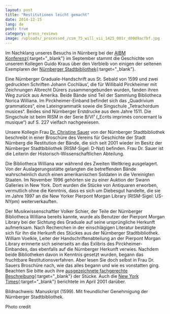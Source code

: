 ```yaml
---
layout: post
title: "Restitutionen leicht gemacht"
date: 2014-12-15
lang: de
post: true
category: press_reviews
image: /uploads/_processed_/csm_75_will_vii_1425_001r_d00d9acfbf.jpg
---
```



Im Nachklang unseres Besuchs in Nürnberg bei der [AIBM Konferenz](/events/2014/10/20/rism-at-the-aibm-conference.html){:target="_blank"} im September stammt die Geschichte von unserem Kollegen Guido Kraus über den Verbleib von einigen der seltenen Exemplaren der [Nürnberger Stadtbibliothek](http://www.nuernberg.de/internet/stadtbibliothek/){:target="_blank"}.



Eine Nürnberger Graduale-Handschrift aus St. Sebald von 1599 und zwei gedruckten Schriften Johann Cochläus’, die für Willibald Pirckheimer mit Zeichnungen Albrecht Dürers zusammengebunden wurden, fanden ihren Weg zurück aus Amerika. Beide Bände sind Teil der Sammlung Bibliotheca Norica Williana. Im Pirckheimer-Einband befindet sich das „Quadrivium grammatices“, eine Lateingrammatik sowie die Singschule „Tetrachordum musices“. Beides sind Nürnberger Erstdrucke aus dem Jahre 1511. Die Singschule ist beim RISM in der Serie B/VI¹ („Ecrits imprimés concernant la musique“) auf S. 227 vielfach nachgewiesen.

Unsere Kollegin Frau [Dr. Christine Sauer](mailto:stb-handschriftenabteilung@stadt.nuernberg.de "Opens window for sending email") von der Nürnberger Stadtbibliothek beschreibt in einer Broschüre des Vereins für Geschichte der Stadt Nürnberg die Restitution der Bände, die sich seit 2001 wieder im Besitz der Nürnberger Stadtbibliothek (RISM-Sigel: D-Nst) befinden. Frau Dr. Sauer ist die Leiterin der Historisch-Wissenschaftlichen Abteilung.



Die Bibliotheca Williana war während des Zweiten Weltkrieg ausgelagert. Von der Auslagerungsstätte gelangten die betreffenden Bände wahrscheinlich durch einen amerikanischen Soldaten in die Vereinigten Staaten. Im November 1996 gehörten sie zu einer Auktion der Swann Galleries in New York. Dort wurden die Stücke von Antiquaren erworben, vermutlich ohne die Kenntnis, dass es sich um Diebesgut handelte, die sie im Jahre 1997 an die New Yorker Pierpont Morgan Library (RISM-Sigel: US-NYpm) weiterverkauften.

Der Musikwissenschaftler Volker Schier, der Teile der Nürnberger Bibliotheca Williana bereits kannte, wurde als Benutzer der Pierpont Morgan Library bei der Sichtung des Graduale auf seine ursprüngliche Herkunft aufmerksam. Nach Recherchen in der einschlägigen Literatur bestätigte sich für ihn die Herkunft des Stückes aus der Nürnberger Stadtbibliothek. William Voelkle, Leiter der Handschriftenabteilung an der Pierpont Morgan Library erinnerte sich seinerseits an das Exlibris des Pirckheimer-Einbandes, das ebenfalls auf die Nürnberger Herkunft verwies. Nachdem beide Bibliotheken davon in Kenntnis gesetzt wurden, begann das fruchtbare Restitutionsverfahren. Aber lesen Sie doch selbst in Frau Dr. Sauers Broschüre nach, wie das alles begann und wie es vonstatten ging. Beachten Sie bitte auch ihre [ausgezeichnete fachgerechte Beschreibung](http://periodika.digitale-sammlungen.de/mvgn/Blatt_bsb00001003,00042.html){:target="_blank"} der Stücke. Auch die [New York Times](http://www.nytimes.com/2001/04/20/arts/inside-art.html){:target="_blank"} berichtete im April 2001 darüber.



Bildnachweis: Manuskript (1599). Mit freundlicher Genehmigung der Nürnberger Stadtbibliothek.





<script type="text/javascript">var switchTo5x=true;</script><script type="text/javascript" src="http://w.sharethis.com/button/buttons.js"></script><script type="text/javascript">stLight.options({publisher: "9b601438-1ce1-49d8-bfd7-9cff5df54c17", doNotHash: false, doNotCopy: false, hashAddressBar: false});</script>



Photo credit





